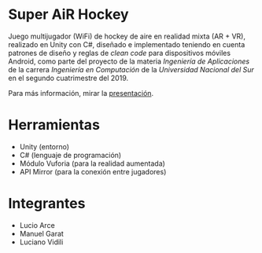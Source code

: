 # Super AiR Hockey

Juego multijugador (WiFi) de hockey de aire en realidad mixta (AR + VR), realizado en Unity con C#, diseñado e implementado teniendo en cuenta patrones de diseño y reglas de _clean code_ para dispositivos móviles Android, como parte del proyecto de la materia _Ingeniería de Aplicaciones_ de la carrera _Ingeniería en Computación_ de la _Universidad Nacional del Sur_ en el segundo cuatrimestre del 2019.

Para más información, mirar la [presentación](https://github.com/garatma/super-air-hockey/raw/master/PRESENTACI%C3%93N/presentaci%C3%B3n-iap.pdf).

# Herramientas

- Unity (entorno)
- C# (lenguaje de programación)
- Módulo Vuforia (para la realidad aumentada)
- API Mirror (para la conexión entre jugadores)

# Integrantes

- Lucio Arce
- Manuel Garat
- Luciano Vidili
